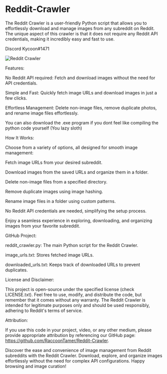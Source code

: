 # Reddit-Crawler
The Reddit Crawler is a user-friendly Python script that allows you to effortlessly download and manage images from any subreddit on Reddit. The unique aspect of this crawler is that it does not require any Reddit API credentials, making it incredibly easy and fast to use.

Discord Kycoon#1471

![Reddit Crawler](https://github.com/RaccoonTamer/Reddit-Crawler/assets/133187979/897a9697-b93a-4a6c-88ea-8d8005651b77)

Features:

No Reddit API required: Fetch and download images without the need for API credentials.

Simple and Fast: Quickly fetch image URLs and download images in just a few clicks.

Effortless Management: Delete non-image files, remove duplicate photos, and rename image files effortlessly.

You can also download the .exe program if you dont feel like compiling the python code yourself (You lazy sloth) 

How It Works:

Choose from a variety of options, all designed for smooth image management:

Fetch image URLs from your desired subreddit.

Download images from the saved URLs and organize them in a folder.

Delete non-image files from a specified directory.

Remove duplicate images using image hashing.

Rename image files in a folder using custom patterns.

No Reddit API credentials are needed, simplifying the setup process.

Enjoy a seamless experience in exploring, downloading, and organizing images from your favorite subreddit.

GitHub Project:

reddit_crawler.py: The main Python script for the Reddit Crawler.

image_urls.txt: Stores fetched image URLs.

downloaded_urls.txt: Keeps track of downloaded URLs to prevent duplicates.

License and Disclaimer:

This project is open-source under the specified license (check LICENSE.txt). Feel free to use, modify, and distribute the code, but remember that it comes without any warranty. The Reddit Crawler is intended for legitimate purposes only and should be used responsibly, adhering to Reddit's terms of service.


Attribution:

If you use this code in your project, video, or any other medium, please provide appropriate attribution by referencing our GitHub page: https://github.com/RaccoonTamer/Reddit-Crawler.

Discover the ease and convenience of image management from Reddit subreddits with the Reddit Crawler. Download, explore, and organize images effortlessly without the need for complex API configurations. Happy browsing and image curation!
